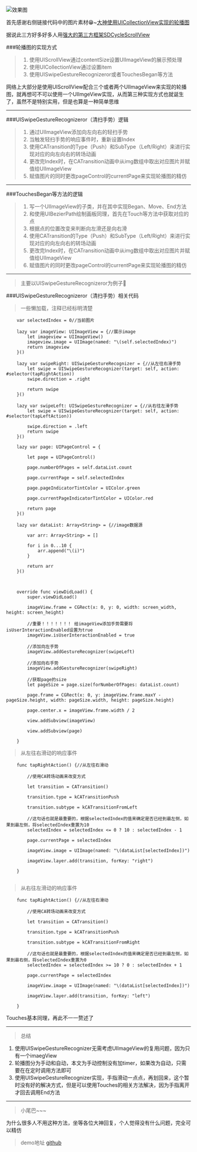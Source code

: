 
![效果图](http://upload-images.jianshu.io/upload_images/1505288-93870e8644cd442d.gif?imageMogr2/auto-orient/strip)

首先感谢右侧链接代码中的图片素材😁~[大神使用UICollectionView实现的轮播图](http://www.code4app.com/forum.php?mod=viewthread&tid=11742&extra=page%3D1)

据说此三方好多好多人用[强大的第三方框架SDCycleScrollView](https://github.com/gsdios/SDCycleScrollView)

###轮播图的实现方式
>1. 使用UIScrollView通过contentSize设置UIImageView的展示预处理
>2. 使用UICollectionView通过设置item
>3. 使用UISwipeGestureRecognizeror或者TouchesBegan等方法

网络上大部分是使用UIScrollView配合三个或者两个UIImageView来实现的轮播图，就再想可不可以使用一个UIImgeView实现，从而第三种实现方式也就诞生了，虽然不是特别实用，但是也算是一种简单思维

-----

###UISwipeGestureRecognizeror（清扫手势）逻辑
>1. 通过UIImageView添加向左向右的轻扫手势
>2. 当触发轻扫手势的响应事件时，重新设置Index
>3. 使用CATransition的Type（Push）和SubType（Left/Right）来进行实现对应的向左向右的转场动画
>4. 更改完Index时，在CATransition动画中从img数组中取出对应图片并赋值给UIImageView
>5. 赋值图片的同时更改pageControl的currentPage来实现轮播图的精仿

-----

###TouchesBegan等方法的逻辑

>1. 写一个UIImageView的子类，并在其中实现Began、Move、End方法
>1. 和使用UIBezierPath绘制画板同理，首先在Touch等方法中获取对应的点
>2. 根据点的位置改变来判断向左滑还是向右滑
>3. 使用CATransition的Type（Push）和SubType（Left/Right）来进行实现对应的向左向右的转场动画
>4. 更改完Index时，在CATransition动画中从img数组中取出对应图片并赋值给UIImageView
>5. 赋值图片的同时更改pageControl的currentPage来实现轮播图的精仿

---

>主要以UISwipeGestureRecognizeror为例子🌰

###UISwipeGestureRecognizeror（清扫手势）相关代码

> 一些懒加载，注释已经标明清楚

```
    var selectedIndex = 0//当前图片
   
    lazy var imageView: UIImageView = {//展示image
        let imageview = UIImageView()
        imageview.image = UIImage(named: "\(self.selectedIndex)")
        return imageview
    }()
    
    lazy var swipeRight: UISwipeGestureRecognizer = {//从左往右滑手势
        let swipe = UISwipeGestureRecognizer(target: self, action: #selector(tapRightAction))
        swipe.direction = .right

        return swipe
    }()

    lazy var swipeLeft: UISwipeGestureRecognizer = {//从右往左滑手势
        let swipe = UISwipeGestureRecognizer(target: self, action: #selector(tapLeftAction))
        
        swipe.direction = .left
        return swipe
    }()
    
    lazy var page: UIPageControl = {
        
        let page = UIPageControl()
        
        page.numberOfPages = self.dataList.count
        
        page.currentPage = self.selectedIndex
        
        page.pageIndicatorTintColor = UIColor.green
        
        page.currentPageIndicatorTintColor = UIColor.red
        
        return page
    }()
    
    lazy var dataList: Array<String> = {//image数据源
        
        var arr: Array<String> = []
        
        for i in 0...10 {
            arr.append("\(i)")
        }
        
        return arr
    }()
    
```

```

    override func viewDidLoad() {
        super.viewDidLoad()
        
        imageView.frame = CGRect(x: 0, y: 0, width: screen_width, height: screen_height)

        //重要！！！！！！！ 给imageView添加手势需要将isUserInteractionEnabled设置为true
        imageView.isUserInteractionEnabled = true
        
        //添加向左手势
        imageView.addGestureRecognizer(swipeLeft)

        //添加向右手势
        imageView.addGestureRecognizer(swipeRight)
        
        //获取page的size
        let pageSize = page.size(forNumberOfPages: dataList.count)
        
        page.frame = CGRect(x: 0, y: imageView.frame.maxY - pageSize.height, width: pageSize.width, height: pageSize.height)
        
        page.center.x = imageView.frame.width / 2
        
        view.addSubview(imageView)
        
        view.addSubview(page)
        
    }

```

> 从左往右滑动的响应事件


```
    func tapRightAction() {//从左往右滑动
        
        //使用CA转场动画来改变方式
        
        let transition = CATransition()
        
        transition.type = kCATransitionPush
        
        transition.subtype = kCATransitionFromLeft

        //这句话也就是最重要的，根据selectedIndex的值来确定是否已经到最左侧，如果到最左侧，将selectedIndex重置为10
        selectedIndex = selectedIndex <= 0 ? 10 : selectedIndex - 1
        
        page.currentPage = selectedIndex
        
        imageView.image = UIImage(named: "\(dataList[selectedIndex])")
        
        imageView.layer.add(transition, forKey: "right")
        
    }
    
```

> 从右往左滑动的响应事件

```
    func tapRightAction() {//从左往右滑动

        //使用CA转场动画来改变方式
        
        let transition = CATransition()
        
        transition.type = kCATransitionPush
        
        transition.subtype = kCATransitionFromRight
                
        //这句话也就是最重要的，根据selectedIndex的值来确定是否已经到最左侧，如果到最右侧，将selectedIndex重置为0
        selectedIndex = selectedIndex >= 10 ? 0 : selectedIndex + 1
        
        page.currentPage = selectedIndex
        
        imageView.image = UIImage(named: "\(dataList[selectedIndex])")
        
        imageView.layer.add(transition, forKey: "left")
                
    }

```

Touches基本同理，再此不一一赘述了

----

>总结
1. 使用UISwipeGestureRecognizer无需考虑UIImageView的复用问题，因为只有一个imaegView
2. 轮播图分为手动和自动，本文为手动控制没有加timer，如果改为自动，只需要在在定时调用方法即可
3. 使用UISwipeGestureRecognizer实现，手指滑动一点点，再划回来，这个暂时没有好的解决方式，但是可以使用Touches的相关方法解决，因为手指离开才回去调用End方法

----

> 小尾巴~~~

为什么很多人不用这种方法，坐等各位大神回复，个人觉得没有什么问题，完全可以精仿

>demo地址
[github]()
